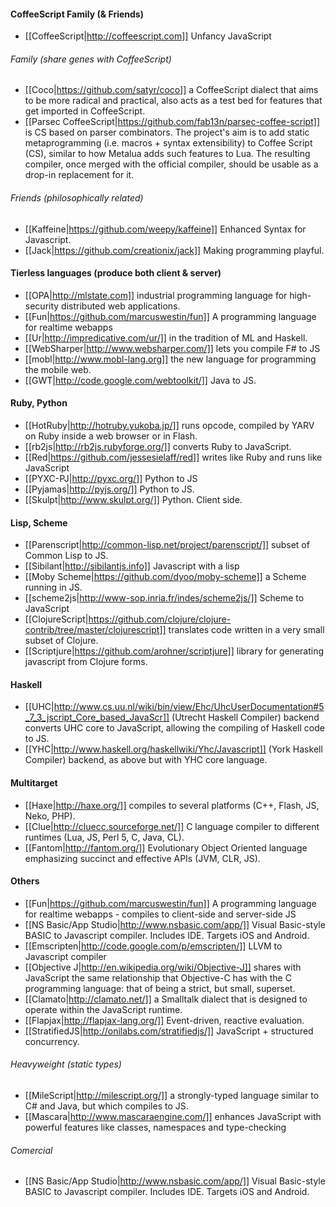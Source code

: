 #### CoffeeScript Family (& Friends)

* [[CoffeeScript|http://coffeescript.com]] Unfancy JavaScript

###### Family (share genes with CoffeeScript)

* [[Coco|https://github.com/satyr/coco]] a CoffeeScript dialect that aims to be more radical and practical, also acts as a test bed for features that get imported in CoffeeScript.
* [[Parsec CoffeeScript|https://github.com/fab13n/parsec-coffee-script]] is CS based on parser combinators. The project's aim is to add static metaprogramming (i.e. macros + syntax extensibility) to Coffee Script (CS), similar to how Metalua adds such features to Lua. The resulting compiler, once merged with the official compiler, should be usable as a drop-in replacement for it.

###### Friends (philosophically related)

* [[Kaffeine|https://github.com/weepy/kaffeine]] Enhanced Syntax for Javascript.
* [[Jack|https://github.com/creationix/jack]] Making programming playful.

#### Tierless languages (produce both client & server)
* [[OPA|http://mlstate.com]] industrial programming language for high-security distributed web applications.
* [[Fun|https://github.com/marcuswestin/fun]] A programming language for realtime webapps
* [[Ur|http://impredicative.com/ur/]]  in the tradition of ML and Haskell.
* [[WebSharper|http://www.websharper.com/]] lets you compile F# to JS
* [[mobl|http://www.mobl-lang.org]] the new language for programming the mobile web.
* [[GWT|http://code.google.com/webtoolkit/]] Java to JS.

#### Ruby, Python

* [[HotRuby|http://hotruby.yukoba.jp/]] runs opcode, compiled by YARV on Ruby inside a web browser or in Flash.
* [[rb2js|http://rb2js.rubyforge.org/]] converts Ruby to JavaScript.
* [[Red|https://github.com/jessesielaff/red]] writes like Ruby and runs like JavaScript
* [[PYXC-PJ|http://pyxc.org/]] Python to JS
* [[Pyjamas|http://pyjs.org/]] Python to JS.
* [[Skulpt|http://www.skulpt.org/]] Python. Client side.

#### Lisp, Scheme

* [[Parenscript|http://common-lisp.net/project/parenscript/]] subset of Common Lisp to JS.
* [[Sibilant|http://sibilantjs.info]] Javascript with a lisp
* [[Moby Scheme|https://github.com/dyoo/moby-scheme]] a Scheme running in JS.
* [[scheme2js|http://www-sop.inria.fr/indes/scheme2js/]] Scheme to JavaScript
* [[ClojureScript|https://github.com/clojure/clojure-contrib/tree/master/clojurescript]] translates code written in a very small
subset of Clojure.
* [[Scriptjure|https://github.com/arohner/scriptjure]] library for generating javascript from Clojure forms.

#### Haskell

* [[UHC|http://www.cs.uu.nl/wiki/bin/view/Ehc/UhcUserDocumentation#5_7_3_jscript_Core_based_JavaScr]] (Utrecht Haskell Compiler) backend converts UHC core to JavaScript, allowing the compiling of Haskell code to JS.
* [[YHC|http://www.haskell.org/haskellwiki/Yhc/Javascript]] (York Haskell Compiler) backend, as above but with YHC core language.

#### Multitarget

* [[Haxe|http://haxe.org/]] compiles to several platforms (C++, Flash, JS, Neko, PHP).
* [[Clue|http://cluecc.sourceforge.net/]] C language compiler to different runtimes (Lua, JS, Perl 5, C, Java, CL).
* [[Fantom|http://fantom.org/]] Evolutionary Object Oriented language emphasizing succinct and effective APIs (JVM, CLR, JS).

#### Others

* [[Fun|https://github.com/marcuswestin/fun]] A programming language for realtime webapps - compiles to client-side and server-side JS
* [[NS Basic/App Studio|http://www.nsbasic.com/app/]] Visual Basic-style BASIC to Javascript compiler. Includes IDE. Targets iOS and Android.
* [[Emscripten|http://code.google.com/p/emscripten/]] LLVM to Javascript compiler
* [[Objective J|http://en.wikipedia.org/wiki/Objective-J]] shares with JavaScript the same relationship that Objective-C has with the C programming language: that of being a strict, but small, superset.
* [[Clamato|http://clamato.net/]] a Smalltalk dialect that is designed to operate within the JavaScript runtime.
* [[Flapjax|http://flapjax-lang.org/]] Event-driven, reactive evaluation.
* [[StratifiedJS|http://onilabs.com/stratifiedjs/]] JavaScript + structured concurrency.

###### Heavyweight (static types)

* [[MileScript|http://milescript.org/]]  a strongly-typed language similar to C# and Java, but which compiles to JS.
* [[Mascara|http://www.mascaraengine.com/]] enhances JavaScript with powerful features like classes, namespaces and type-checking

###### Comercial
* [[NS Basic/App Studio|http://www.nsbasic.com/app/]] Visual Basic-style BASIC to Javascript compiler. Includes IDE. Targets iOS and Android.